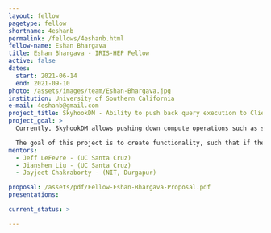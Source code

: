 ```yaml
---
layout: fellow
pagetype: fellow
shortname: 4eshanb
permalink: /fellows/4eshanb.html
fellow-name: Eshan Bhargava
title: Eshan Bhargava - IRIS-HEP Fellow
active: false
dates:
  start: 2021-06-14
  end: 2021-09-10
photo: /assets/images/team/Eshan-Bhargava.jpg
institution: University of Southern California
e-mail: 4eshanb@gmail.com
project_title: SkyhookDM - Ability to push back query execution to Client in case of overloaded OSDs
project_goal: >
  Currently, SkyhookDM allows pushing down compute operations such as selection and projection into the Ceph file system, which is the Storage Layer. However, when a large number of clients try to push down computation into OSDs at a time, the CPU and memory pressure of the OSDs may quickly increase, causing run-time side effects such as blocked and slow OSD operations.

  The goal of this project is to create functionality, such that if there is high CPU and memory pressure in the OSDs, for which they cannot process filters or expressions efficiently, the query execution is pushed back to the client for processing.
mentors:
  - Jeff LeFevre - (UC Santa Cruz)
  - Jianshen Liu - (UC Santa Cruz)
  - Jayjeet Chakraborty - (NIT, Durgapur)

proposal: /assets/pdf/Fellow-Eshan-Bhargava-Proposal.pdf
presentations:

current_status: >

---
```

